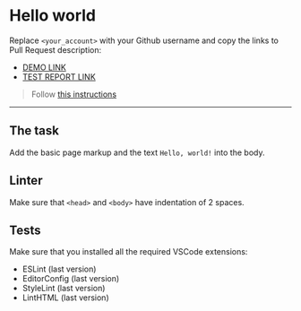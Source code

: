 # Hello world

Replace `<your_account>` with your Github username and copy the links to Pull Request description:
- [DEMO LINK](https://Kacper-Leman.github.io/layout_hello-world/)
- [TEST REPORT LINK](https://Kacper-Leman.github.io/layout_hello-world/report/html_report/)

> Follow [this instructions](https://mate-academy.github.io/layout_task-guideline/#how-to-solve-the-layout-tasks-on-github)
___

## The task

Add the basic page markup and the text `Hello, world!` into the body.

## Linter

Make sure that `<head>` and `<body>` have indentation of 2 spaces.

## Tests

Make sure that you installed all the required VSCode extensions:

- ESLint (last version)
- EditorConfig (last version)
- StyleLint (last version)
- LintHTML (last version)
